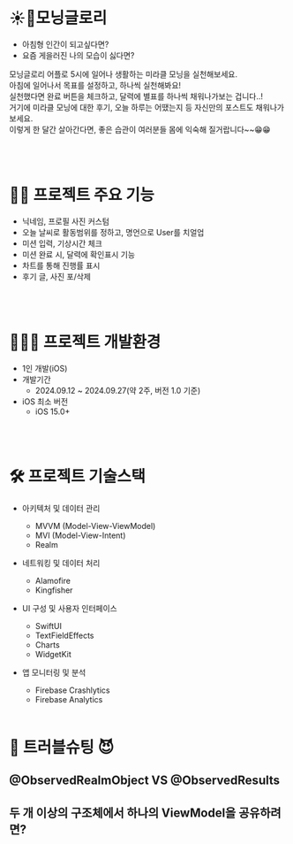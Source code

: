 

# ☀️모닝글로리 
- 아침형 인간이 되고싶다면?   
- 요즘 게을러진 나의 모습이 싫다면?

모닝글로리 어플로 5시에 일어나 생활하는 미라클 모닝을 실천해보세요.   
아침에 일어나서 목표를 설정하고, 하나씩 실천해봐요!   
실천했다면 완료 버튼을 체크하고, 달력에 별표를 하나씩 채워나가보는 겁니다..!   
거기에 미라클 모닝에 대한 후기, 오늘 하루는 어땠는지 등 자신만의 포스트도 채워나가보세요.   
이렇게 한 달간 살아간다면, 좋은 습관이 여러분들 몸에 익숙해 질거랍니다~~😁😁


<br> <br> 
   

# 🙋‍♀️ 프로젝트 주요 기능 
- 닉네임, 프로필 사진 커스텀
- 오늘 날씨로 활동범위를 정하고, 명언으로 User를 치얼업
- 미션 입력, 기상시간 체크
- 미션 완료 시, 달력에 확인표시 기능
- 차트를 통해 진행률 표시
- 후기 글, 사진 포/삭제

<br> <br> 

# 🧑🏻‍💻 프로젝트 개발환경
- 1인 개발(iOS)
- 개발기간
    - 2024.09.12 ~ 2024.09.27(약 2주, 버전 1.0 기준)
- iOS 최소 버전
    - iOS 15.0+   


<br> <br> 

   
# 🛠 프로젝트 기술스택
- 아키텍처 및 데이터 관리
    - MVVM (Model-View-ViewModel)
    - MVI (Model-View-Intent)
    - Realm

- 네트워킹 및 데이터 처리
    - Alamofire
    - Kingfisher
- UI 구성 및 사용자 인터페이스
    - SwiftUI
    - TextFieldEffects
    - Charts
    - WidgetKit
- 앱 모니터링 및 분석
    - Firebase Crashlytics
    - Firebase Analytics
<br> <br> 


# 👿 트러블슈팅 😈

## @ObservedRealmObject VS @ObservedResults


## 두 개 이상의 구조체에서 하나의 ViewModel을 공유하려면?











